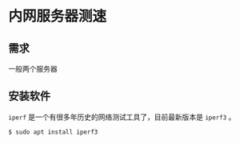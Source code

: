 # 内网服务器测速

## 需求

一般两个服务器

## 安装软件

`iperf` 是一个有很多年历史的网络测试工具了，目前最新版本是 `iperf3` 。

```bash
$ sudo apt install iperf3
```

